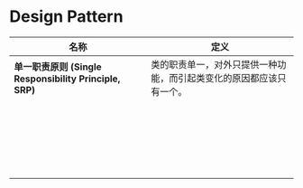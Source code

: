 # Design Pattern

| 名称                                                    | 定义                                 |
|-------------------------------------------------------|------------------------------------|
| **单一职责原则** **(Single Responsibility Principle, SRP)** | 类的职责单一，对外只提供一种功能，而引起类变化的原因都应该只有一个。 |
|                                                       |                                    |
|                                                       |                                    |
|                                                       |                                    |
|                                                       |                                    |
|                                                       |                                    |
|                                                       |                                    |
|                                                       |                                    |
|                                                       |                                    |
|                                                       |                                    |
|                                                       |                                    |
|                                                       |                                    |
|                                                       |                                    |
|                                                       |                                    |
|                                                       |                                    |
|                                                       |                                    |
|                                                       |                                    |
|                                                       |                                    |
|                                                       |                                    |
|                                                       |                                    |
|                                                       |                                    |
|                                                       |                                    |
|                                                       |                                    |
|                                                       |                                    |

